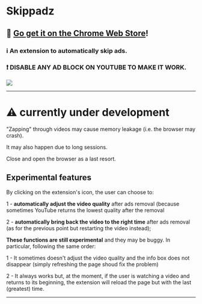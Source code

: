 # Skippadz
## 🛒 [Go get it on the Chrome Web Store](https://chrome.google.com/webstore/detail/skippadz/pkmpajhkphoigmebbjokepimpmfepjoa?hl=it)!


### ℹ️ An extension to automatically skip ads.

### ❗ DISABLE ANY AD BLOCK ON YOUTUBE TO MAKE IT WORK.


![](https://github.com/FrancescoDiCursi/Skippadz/blob/main/skippadz_preview.gif?raw=true)
____
# :warning: currently under development

"Zapping" through videos may cause memory leakage (i.e. the browser may crash).

It may also happen due to long sessions.

Close and open the browser as a last resort.

## Experimental features

By clicking on the extension's icon, the user can choose to:

1 - **automatically adjust the video quality** after ads removal (because sometimes YouTube returns the lowest quality after the removal

2 - **automatically bring back the video to the right time** after ads removal (as for the previous point but restarting the video instead);

**These functions are still experimental** and they may be buggy. In particular, following the same order:

1 - It sometimes doesn't adjust the video quality and the info box does not disappear (simply refreshing the page shoud fix the problem)

2 - It always works but, at the moment, if the user is watching a video and returns to its beginning, the extension will reload the page but with the last (greatest) time.

____
